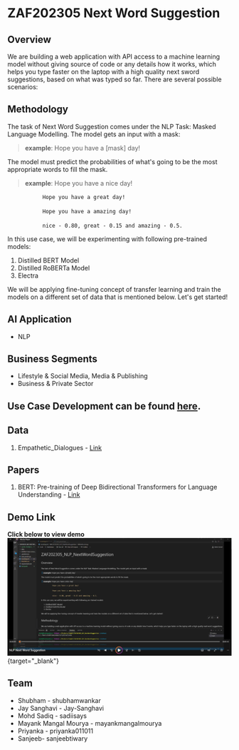 # ZAF202305 Next Word Suggestion
## Overview

We are building a web application with API access to a machine learning model without giving source of code or any details how it works, which helps you type faster on the laptop with a high quality next sword suggestions, based on what was typed so far. There are several possible scenarios:

## Methodology
The task of Next Word Suggestion comes under the NLP Task: Masked Language Modelling. The model gets an input with a mask:    

> **example**: Hope you have a \[mask] day!     

The model must predict the probabilities of what's going to be the most appropriate  words to fill the mask.     

> **example**: Hope you have a nice day!     

               Hope you have a great day!     
               
               Hope you have a amazing day!     
               
               nice - 0.80, great - 0.15 and amazing - 0.5.    

In this use case, we will be experimenting with following pre-trained models:    
1. Distilled BERT Model
2. Distilled RoBERTa Model
3. Electra    

We will be applying fine-tuning concept of transfer learning and train the models on a different set of data that is mentioned below.
Let's get started!

## AI Application
- NLP

## Business Segments
- Lifestyle & Social Media, Media & Publishing
- Business & Private Sector

## Use Case Development can be found [here](https://docs.google.com/document/d/1V070_FZStj2Sp_UYRbYDVAHzKyz9P5wBXHR2JNOzw6M/edit?usp=sharing).

## Data
1. Empathetic_Dialogues - [Link](https://huggingface.co/datasets/empathetic_dialogues)

## Papers
1. BERT: Pre-training of Deep Bidirectional Transformers for Language Understanding - [Link](https://arxiv.org/abs/1810.04805)

## Demo Link
**Click below to view demo**
[![image](next_word_suggestion_preview.jpg)](https://1drv.ms/v/s!AuQ0zVSghQNegtFDOQq2vwzjZZGJig?e=i4cgee){target="_blank"}

## Team
- Shubham - shubhamwankar
- Jay Sanghavi - Jay-Sanghavi
- Mohd Sadiq - sadiisays
- Mayank Mangal Mourya - mayankmangalmourya
- Priyanka - priyanka011011
- Sanjeeb- sanjeebtiwary